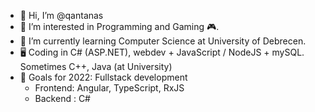 - 👋 Hi, I’m @qantanas
- 👀 I’m interested in Programming and Gaming 🎮. 
- 🌱 I’m currently learning Computer Science at University of Debrecen.
- 🖥 Coding in C# (ASP.NET), webdev + JavaScript / NodeJS + mySQL. Sometimes C++, Java (at University)
- 📍 Goals for 2022: Fullstack development   
    - Frontend: Angular, TypeScript, RxJS   
    - Backend : C#

